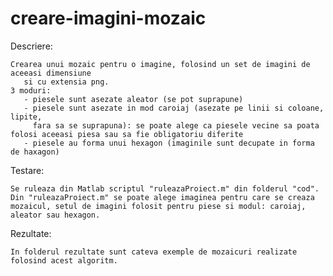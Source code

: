 # creare-imagini-mozaic

Descriere:
              
    Crearea unui mozaic pentru o imagine, folosind un set de imagini de aceeasi dimensiune
       si cu extensia png.
    3 moduri:
       - piesele sunt asezate aleator (se pot suprapune)
       - piesele sunt asezate in mod caroiaj (asezate pe linii si coloane, lipite,
         fara sa se suprapuna): se poate alege ca piesele vecine sa poata folosi aceeasi piesa sau sa fie obligatoriu diferite
       - piesele au forma unui hexagon (imaginile sunt decupate in forma de haxagon)
       
 Testare:
 
    Se ruleaza din Matlab scriptul "ruleazaProiect.m" din folderul "cod".
    Din "ruleazaProiect.m" se poate alege imaginea pentru care se creaza mozaicul, setul de imagini folosit pentru piese si modul: caroiaj, aleator sau hexagon.
 
 Rezultate:
 
    In folderul rezultate sunt cateva exemple de mozaicuri realizate folosind acest algoritm.

